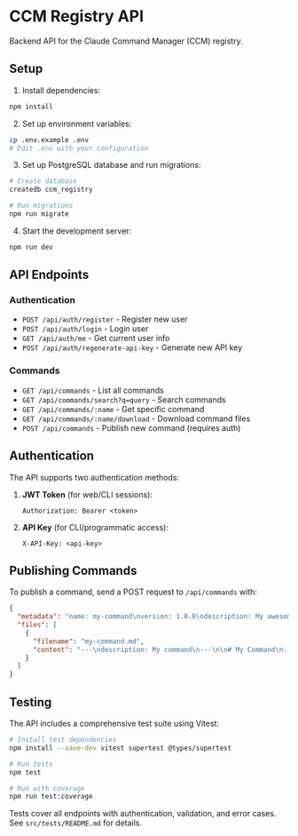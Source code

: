 # CCM Registry API

Backend API for the Claude Command Manager (CCM) registry.

## Setup

1. Install dependencies:
```bash
npm install
```

2. Set up environment variables:
```bash
cp .env.example .env
# Edit .env with your configuration
```

3. Set up PostgreSQL database and run migrations:
```bash
# Create database
createdb ccm_registry

# Run migrations
npm run migrate
```

4. Start the development server:
```bash
npm run dev
```

## API Endpoints

### Authentication
- `POST /api/auth/register` - Register new user
- `POST /api/auth/login` - Login user
- `GET /api/auth/me` - Get current user info
- `POST /api/auth/regenerate-api-key` - Generate new API key

### Commands
- `GET /api/commands` - List all commands
- `GET /api/commands/search?q=query` - Search commands
- `GET /api/commands/:name` - Get specific command
- `GET /api/commands/:name/download` - Download command files
- `POST /api/commands` - Publish new command (requires auth)

## Authentication

The API supports two authentication methods:

1. **JWT Token** (for web/CLI sessions):
   ```
   Authorization: Bearer <token>
   ```

2. **API Key** (for CLI/programmatic access):
   ```
   X-API-Key: <api-key>
   ```

## Publishing Commands

To publish a command, send a POST request to `/api/commands` with:

```json
{
  "metadata": "name: my-command\nversion: 1.0.0\ndescription: My awesome command\ntags: [utility, git]",
  "files": [
    {
      "filename": "my-command.md",
      "content": "---\ndescription: My command\n---\n\n# My Command\n..."
    }
  ]
}
```

## Testing

The API includes a comprehensive test suite using Vitest:

```bash
# Install test dependencies
npm install --save-dev vitest supertest @types/supertest

# Run tests
npm test

# Run with coverage
npm run test:coverage
```

Tests cover all endpoints with authentication, validation, and error cases. See `src/tests/README.md` for details.